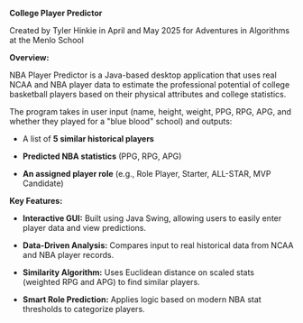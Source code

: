 **College Player Predictor**

Created by Tyler Hinkie in April and May 2025 for Adventures in Algorithms at the Menlo School

**Overview:**

NBA Player Predictor is a Java-based desktop application that uses real NCAA and NBA player data to estimate the professional potential of college basketball players based on their physical attributes and college statistics.

The program takes in user input (name, height, weight, PPG, RPG, APG, and whether they played for a "blue blood" school) and outputs:

- A list of **5 similar historical players**

- **Predicted NBA statistics** (PPG, RPG, APG)

- **An assigned player role** (e.g., Role Player, Starter, ALL-STAR, MVP Candidate)

**Key Features:**
- **Interactive GUI:** Built using Java Swing, allowing users to easily enter player data and view predictions.

- **Data-Driven Analysis:** Compares input to real historical data from NCAA and NBA player records.

- **Similarity Algorithm:** Uses Euclidean distance on scaled stats (weighted RPG and APG) to find similar players.

- **Smart Role Prediction:** Applies logic based on modern NBA stat thresholds to categorize players.
